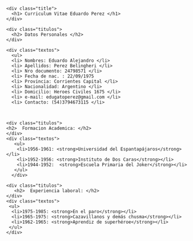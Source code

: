 <html lang="es">
<head>
    <meta charset="UTF-8">
    <meta http-equiv="X-UA-Compatible" content="IE=edge">
    <meta name="viewport" content="width=device-width, initial-scale=1.0">
    <title>Curriculum vitae de Eduardo Perez</title>
    <link rel="stylesheet" type="text/css" href="styles.css">
</head>

<body>
<div class="body">

    <div class="title">
      <h1> Curriculum Vitae Eduardo Perez </h1>
    </div>   

    <div class="titulos">
      <h2> Datos Personales </h2>
    </div>
    
    <div class="textos">
      <ul>
      <li> Nombres: Eduardo Alejandro </li>
      <li> Apellidos: Perez Belingheri </li>
      <li> Nro documento: 24798571 </li>
      <li> Fecha de nac. : 22/09/1975
      <li> Provincia: Corrientes Capital </li>
      <li> Nacionalidad: Argentino </li>
      <li> Domicilio: Heroes Civiles 1675 </li>
      <li> e-mail: edugatoperez@gmail.com </li> 
      <li> Contacto: (54)3794673115 </li>
      
 

    <div class="titulos">
    <h2>  Formacion Academica: </h2>
    </div> 
    <div class="textos">
       <ul>
        <li>1956-1961: <strong>Universidad del Espantapájaros</strong></li>
        <li>1952-1956: <strong>Instituto de Dos Caras</strong></li>
        <li>1944-1952:  <strong>Escuela Primaria del Joker</strong></li>
       </ul>
      </div>

    <div class="titulos">
       <h2>  Experiencia laboral: </h2>
    </div> 
    <div class="textos">
     <ul>
      <li>1975-1985: <strong>En el paro</strong></li>
      <li>1965-1975: <strong>Cazavillanos y demás chusma</strong></li>
      <li>1962-1965: <strong>Aprendiz de superhéroe</strong></li>
     </ul>
    </div>
  
